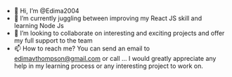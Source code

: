 - 👋 Hi, I’m @Edima2004
- 🌱 I’m currently juggling between improving my React JS skill and learning Node Js
- 💞️ I’m looking to collaborate on interesting and exciting projects and offer my full support to the team
- 📫 How to reach me? You can send an email to edimavthompson@gmail.com or call ... I would greatly appreciate any help in my learning process or any interesting project to work on.

<!---
Edima2004/Edima2004 is a ✨ special ✨ repository because its `README.md` (this file) appears on your GitHub profile.
You can click the Preview link to take a look at your changes.
--->

